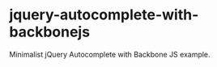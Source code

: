 jquery-autocomplete-with-backbonejs
===================================

Minimalist jQuery Autocomplete with Backbone JS example.

